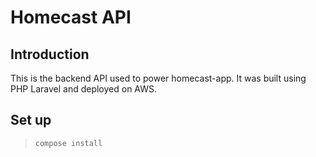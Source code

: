 # Homecast API
## Introduction
This is the backend API used to power homecast-app. It was built using PHP Laravel and deployed on AWS.


## Set up
>```compose install```
